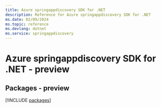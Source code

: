 ```yaml
---
title: Azure springappdiscovery SDK for .NET
description: Reference for Azure springappdiscovery SDK for .NET
ms.date: 02/09/2024
ms.topic: reference
ms.devlang: dotnet
ms.service: springappdiscovery
---
```

# Azure springappdiscovery SDK for .NET - preview
## Packages - preview
[!INCLUDE [packages](springappdiscovery-index.md)]